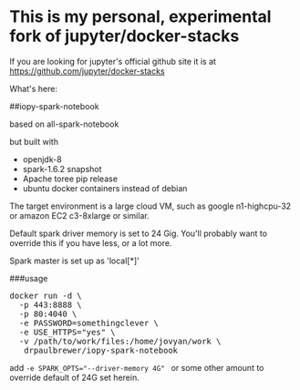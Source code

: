 # This is my personal, experimental fork of jupyter/docker-stacks

If you are looking for jupyter's official github site it is at https://github.com/jupyter/docker-stacks

What's here:

##iopy-spark-notebook

based on all-spark-notebook

but built with
  *  openjdk-8
  *  spark-1.6.2 snapshot
  *  Apache toree pip release
  *  ubuntu docker containers instead of debian

The target environment is a large cloud VM, such as google n1-highcpu-32 or amazon EC2 c3-8xlarge or similar.

Default spark driver memory is set to 24 Gig.  You'll probably want to override this if you have less, or a lot more.

Spark master is set up as 'local[*]'

###usage

<pre>
docker run -d \
  -p 443:8888 \
  -p 80:4040 \
  -e PASSWORD=somethingclever \
  -e USE_HTTPS="yes" \
  -v /path/to/work/files:/home/jovyan/work \
   drpaulbrewer/iopy-spark-notebook
</pre>

add `-e SPARK_OPTS="--driver-memory 4G" ` or some other amount to override default of 24G set herein.
